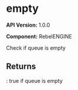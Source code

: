# empty

**API Version:** 1.0.0

**Component:** RebelENGINE

Check if queue is empty

## Returns

: true if queue is empty

